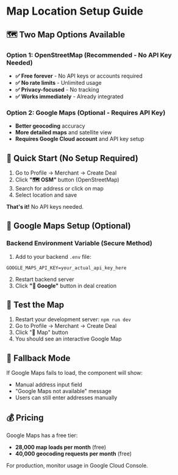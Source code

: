 # Map Location Setup Guide

## 🗺️ Two Map Options Available

### Option 1: OpenStreetMap (Recommended - No API Key Needed)
- **✅ Free forever** - No API keys or accounts required
- **✅ No rate limits** - Unlimited usage
- **✅ Privacy-focused** - No tracking
- **✅ Works immediately** - Already integrated

### Option 2: Google Maps (Optional - Requires API Key)
- **Better geocoding** accuracy
- **More detailed maps** and satellite view
- **Requires Google Cloud account** and API key setup

## 🚀 Quick Start (No Setup Required)

1. Go to Profile → Merchant → Create Deal
2. Click **"🗺️ OSM"** button (OpenStreetMap)
3. Search for address or click on map
4. Select location and save

**That's it!** No API keys needed.

## 🔑 Google Maps Setup (Optional)

### Backend Environment Variable (Secure Method)
1. Add to your backend `.env` file:
```
GOOGLE_MAPS_API_KEY=your_actual_api_key_here
```

2. Restart backend server
3. Click **"📍 Google"** button in deal creation

## 🚀 Test the Map

1. Restart your development server: `npm run dev`
2. Go to Profile → Merchant → Create Deal
3. Click "📍 Map" button
4. You should see an interactive Google Map

## 🔧 Fallback Mode

If Google Maps fails to load, the component will show:
- Manual address input field
- "Google Maps not available" message
- Users can still enter addresses manually

## 💰 Pricing

Google Maps has a free tier:
- **28,000 map loads per month** (free)
- **40,000 geocoding requests per month** (free)

For production, monitor usage in Google Cloud Console.